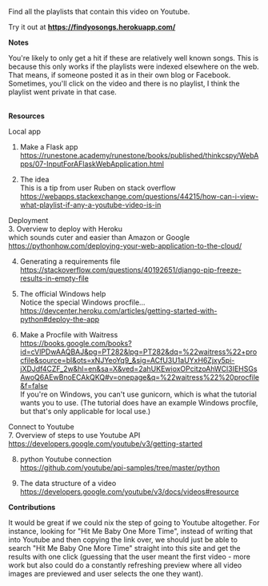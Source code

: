 Find all the playlists that contain this video on Youtube. <br>

Try it out at <b> https://findyosongs.herokuapp.com/ </b> <br>

<b>
Notes
</b>

<br>

You're likely to only get a hit if these are relatively well known songs. 
This is because this only works if the playlists were indexed elsewhere on the web.
That means, if someone posted it as in their own blog or Facebook.
Sometimes, you'll click on the video and there is no playlist, I think the playlist went private in that case.

<br>

<b>
Resources
</b>

<br>

Local app <br>
1. Make a Flask app <br>
https://runestone.academy/runestone/books/published/thinkcspy/WebApps/07-InputForAFlaskWebApplication.html <br>

2. The idea <br>
This is a tip from user Ruben on stack overflow <br>
https://webapps.stackexchange.com/questions/44215/how-can-i-view-what-playlist-if-any-a-youtube-video-is-in <br>

Deployment <br>
3. Overview to deploy with Heroku <br>
which sounds cuter and easier than Amazon or Google <br>
https://pythonhow.com/deploying-your-web-application-to-the-cloud/ <br>

4. Generating a requirements file <br>
https://stackoverflow.com/questions/40192651/django-pip-freeze-results-in-empty-file <br>

5. The official Windows help <br>
Notice the special Windows procfile... <br>
https://devcenter.heroku.com/articles/getting-started-with-python#deploy-the-app <br>

6. Make a Procfile with Waitress <br>
https://books.google.com/books?id=cVlPDwAAQBAJ&pg=PT282&lpg=PT282&dq=%22waitress%22+procfile&source=bl&ots=xNJYeoYq9_&sig=ACfU3U1aUYxH6Zjxy5pi-jXDJdf4CZF_2w&hl=en&sa=X&ved=2ahUKEwioxOPcitzoAhWCl3IEHSGsAwoQ6AEwBnoECAkQKQ#v=onepage&q=%22waitress%22%20procfile&f=false
<br> If you're on Windows, you can't use gunicorn, which is what the tutorial
wants you to use. (The tutorial does have an example Windows procfile, but
that's only applicable for local use.) <br>

Connect to Youtube <br>
7. Overview of steps to use Youtube API <br>
https://developers.google.com/youtube/v3/getting-started <br>

8. python Youtube connection <br>
https://github.com/youtube/api-samples/tree/master/python <br>

9. The data structure of a video <br>
https://developers.google.com/youtube/v3/docs/videos#resource<br>

<b>Contributions</b> <br>

It would be great if we could nix the step of going to Youtube altogether.
For instance, looking for "Hit Me Baby One More Time", instead of
writing that into Youtube and then copying the link over, we should
just be able to search "Hit Me Baby One More Time" straight into this
site and get the results with one click (guessing that the user meant
the first video - more work but also could do a constantly refreshing
preview where all video images are previewed and user selects the one
they want).